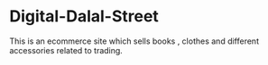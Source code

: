 # Digital-Dalal-Street
This is an ecommerce site which sells books , clothes and different accessories related to trading.

